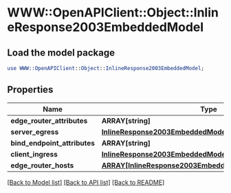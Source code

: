 # WWW::OpenAPIClient::Object::InlineResponse2003EmbeddedModel

## Load the model package
```perl
use WWW::OpenAPIClient::Object::InlineResponse2003EmbeddedModel;
```

## Properties
Name | Type | Description | Notes
------------ | ------------- | ------------- | -------------
**edge_router_attributes** | **ARRAY[string]** |  | 
**server_egress** | [**InlineResponse2003EmbeddedModelServerEgress**](InlineResponse2003EmbeddedModelServerEgress.md) |  | [optional] 
**bind_endpoint_attributes** | **ARRAY[string]** |  | [optional] 
**client_ingress** | [**InlineResponse2003EmbeddedModelClientIngress**](InlineResponse2003EmbeddedModelClientIngress.md) |  | 
**edge_router_hosts** | [**ARRAY[InlineResponse2003EmbeddedModelEdgeRouterHosts]**](InlineResponse2003EmbeddedModelEdgeRouterHosts.md) |  | [optional] 

[[Back to Model list]](../README.md#documentation-for-models) [[Back to API list]](../README.md#documentation-for-api-endpoints) [[Back to README]](../README.md)


